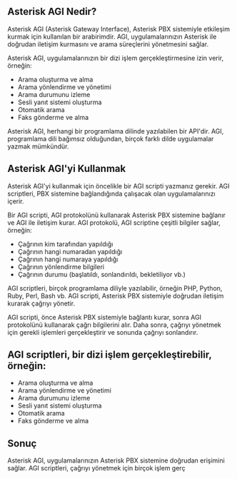 
## Asterisk AGI Nedir?

Asterisk AGI (Asterisk Gateway Interface), Asterisk PBX sistemiyle etkileşim kurmak için kullanılan bir arabirimdir. AGI, uygulamalarınızın Asterisk ile doğrudan iletişim kurmasını ve arama süreçlerini yönetmesini sağlar.

Asterisk AGI, uygulamalarınızın bir dizi işlem gerçekleştirmesine izin verir, örneğin:

-	Arama oluşturma ve alma
-	Arama yönlendirme ve yönetimi
-	Arama durumunu izleme
-	Sesli yanıt sistemi oluşturma
-	Otomatik arama
-	Faks gönderme ve alma

Asterisk AGI, herhangi bir programlama dilinde yazılabilen bir API'dir. AGI, programlama dili bağımsız olduğundan, birçok farklı dilde uygulamalar yazmak mümkündür.

## Asterisk AGI'yi Kullanmak

Asterisk AGI'yi kullanmak için öncelikle bir AGI scripti yazmanız gerekir. AGI scriptleri, PBX sistemine bağlandığında çalışacak olan uygulamalarınızı içerir.

Bir AGI scripti, AGI protokolünü kullanarak Asterisk PBX sistemine bağlanır ve AGI ile iletişim kurar. AGI protokolü, AGI scriptine çeşitli bilgiler sağlar, örneğin:

-	Çağrının kim tarafından yapıldığı
-	Çağrının hangi numaradan yapıldığı
-	Çağrının hangi numaraya yapıldığı
-	Çağrının yönlendirme bilgileri
-	Çağrının durumu (başlatıldı, sonlandırıldı, bekletiliyor vb.)

AGI scriptleri, birçok programlama diliyle yazılabilir, örneğin PHP, Python, Ruby, Perl, Bash vb. AGI scripti, Asterisk PBX sistemiyle doğrudan iletişim kurarak çağrıyı yönetir.

AGI scripti, önce Asterisk PBX sistemiyle bağlantı kurar, sonra AGI protokolünü kullanarak çağrı bilgilerini alır. Daha sonra, çağrıyı yönetmek için gerekli işlemleri gerçekleştirir ve sonunda çağrıyı sonlandırır.

## AGI scriptleri, bir dizi işlem gerçekleştirebilir, örneğin:

-	Arama oluşturma ve alma
-	Arama yönlendirme ve yönetimi
-	Arama durumunu izleme
-	Sesli yanıt sistemi oluşturma
-	Otomatik arama
-	Faks gönderme ve alma

## Sonuç

Asterisk AGI, uygulamalarınızın Asterisk PBX sistemine doğrudan erişimini sağlar. AGI scriptleri, çağrıyı yönetmek için birçok işlem gerç